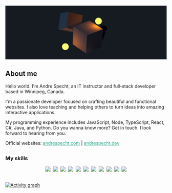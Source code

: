 ![Vintage tech](assets/shapes.png "Vintage tech")

## About me

Hello world. I'm Andre Specht, an IT instructor and full-stack developer based
in Winnipeg, Canada.

I'm a passionate developer focused on crafting beautiful and functional 
websites. I also love teaching and helping others to turn ideas into amazing 
interactive applications.

My programming experience includes JavaScript, Node, TypeScript, React,
C#, Java, and Python. Do you wanna know more? Get in touch. I look forward to
hearing from you.

Official websites: <a style="color:#2aa889" href="https://andrespecht.com/" target="_blank">andrespecht.com</a> | <a style="color:#2aa889" href="https://andrespecht.dev/" target="_blank">andrespecht.dev</a>

##

### My skills
<p align="center">
  <img src="https://img.shields.io/badge/code-javascript-informational?style=for-the-badge&logo=javascript&logoColor=white&color=2eb896"/>&nbsp;
  <img src="https://img.shields.io/badge/code-node-informational?style=for-the-badge&logo=javascript&logoColor=white&color=2eb896")/>&nbsp;
  <img src="https://img.shields.io/badge/code-typescript-informational?style=for-the-badge&logo=typescript&logoColor=white&color=2eb896")/>&nbsp;
  <img src="https://img.shields.io/badge/code-react-informational?style=for-the-badge&logo=react&logoColor=white&color=2eb896")/>&nbsp;
  <img src="https://img.shields.io/badge/code-c%23-informational?style=for-the-badge&logo=csharp&logoColor=white&color=2eb896")/>&nbsp;
  <img src="https://img.shields.io/badge/code-java-informational?style=for-the-badge&logo=java&logoColor=white&color=2eb896")/>&nbsp;
  <img src="https://img.shields.io/badge/code-python-informational?style=for-the-badge&logo=python&logoColor=white&color=2eb896")/>&nbsp;
  <img src="https://img.shields.io/badge/web-html-informational?style=for-the-badge&logo=html5&logoColor=white&color=2eb896")/>&nbsp;
  <img src="https://img.shields.io/badge/web-css-informational?style=for-the-badge&logo=css3&logoColor=white&color=2eb896")/>&nbsp;
  <img src="https://img.shields.io/badge/db-mysql-informational?style=for-the-badge&logo=mysql&logoColor=white&color=2eb896")/>&nbsp;
  <img src="https://img.shields.io/badge/db-firebase-informational?style=for-the-badge&logo=firebase&logoColor=white&color=2eb896")/>
</p>

##

[![Activity graph](https://github-readme-activity-graph.cyclic.app/graph?username=mrspecht&theme=gotham&hide_border=true)](https://github.com/ashutosh00710/github-readme-activity-graph)

<!---
### My stats

<a href="https://github.com/mrspecht">
  <img height="205px" align="center" src="https://github-readme-stats.vercel.app/api?username=mrspecht&theme=vue&show_icons=true" alt="My GitHub stats" />
</a>
<a href="https://github.com/mrspecht">
  <img align="center" src="https://github-readme-stats.vercel.app/api/top-langs/?username=andrespecht&theme=vue&hide=Ruby&show_icons=true&langs_count=3" alt="My 
  GitHub stats"/>
</a>
--_>